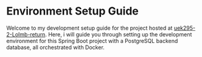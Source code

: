 # Environment Setup Guide

Welcome to my development setup guide for the project hosted at [uek295-2-LoImb-return](https://github.com/Loris-imbrogno/uek295-2-LoImb-return). Here, i will guide you through setting up the development environment for this Spring Boot project with a PostgreSQL backend database, all orchestrated with Docker.
